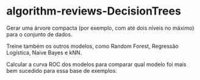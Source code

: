 # algorithm-reviews-DecisionTrees

Gerar uma árvore compacta (por exemplo, com até dois níveis no máximo) para o conjunto de dados.

Treine também os outros modelos, como Random Forest, Regressão Logística, Naive Bayes e kNN. 

Calcular a curva ROC dos modelos para comparar qual modelo foi mais bem sucedido para essa base de exemplos.

